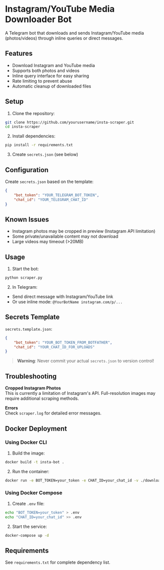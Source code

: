 # Instagram/YouTube Media Downloader Bot

A Telegram bot that downloads and sends Instagram/YouTube media (photos/videos) through inline queries or direct messages.

## Features
- Download Instagram and YouTube media
- Supports both photos and videos
- Inline query interface for easy sharing
- Rate limiting to prevent abuse
- Automatic cleanup of downloaded files

## Setup

1. Clone the repository:
```bash
git clone https://github.com/yourusername/insta-scraper.git
cd insta-scraper
```

2. Install dependencies:
```bash
pip install -r requirements.txt
```

3. Create `secrets.json` (see below)

## Configuration

Create `secrets.json` based on the template:
```json
{
    "bot_token": "YOUR_TELEGRAM_BOT_TOKEN",
    "chat_id": "YOUR_TELEGRAM_CHAT_ID"
}
```

## Known Issues
- Instagram photos may be cropped in preview (Instagram API limitation)
- Some private/unavailable content may not download
- Large videos may timeout (>20MB)

## Usage

1. Start the bot:
```bash
python scraper.py
```

2. In Telegram:
- Send direct message with Instagram/YouTube link
- Or use inline mode: `@YourBotName instagram.com/p/...`

## Secrets Template

`secrets.template.json`:
```json
{
    "bot_token": "YOUR_BOT_TOKEN_FROM_BOTFATHER",
    "chat_id": "YOUR_CHAT_ID_FOR_UPLOADS"
}
```

> **Warning**: Never commit your actual `secrets.json` to version control!

## Troubleshooting

**Cropped Instagram Photos**  
This is currently a limitation of Instagram's API. Full-resolution images may require additional scraping methods.

**Errors**  
Check `scraper.log` for detailed error messages.

## Docker Deployment

### Using Docker CLI
1. Build the image:
```bash
docker build -t insta-bot .
```

2. Run the container:
```bash
docker run -e BOT_TOKEN=your_token -e CHAT_ID=your_chat_id -v ./downloads:/app/downloads insta-bot
```

### Using Docker Compose
1. Create `.env` file:
```bash
echo "BOT_TOKEN=your_token" > .env
echo "CHAT_ID=your_chat_id" >> .env
```

2. Start the service:
```bash
docker-compose up -d
```

## Requirements

See `requirements.txt` for complete dependency list.
